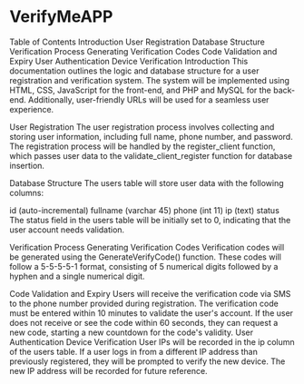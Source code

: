 # VerifyMeAPP


Table of Contents
Introduction
User Registration
Database Structure
Verification Process
Generating Verification Codes
Code Validation and Expiry
User Authentication
Device Verification
Introduction
This documentation outlines the logic and database structure for a user registration and verification system. The system will be implemented using HTML, CSS, JavaScript for the front-end, and PHP and MySQL for the back-end. Additionally, user-friendly URLs will be used for a seamless user experience.

User Registration
The user registration process involves collecting and storing user information, including full name, phone number, and password. The registration process will be handled by the register_client function, which passes user data to the validate_client_register function for database insertion.

Database Structure
The users table will store user data with the following columns:

id (auto-incremental)
fullname (varchar 45)
phone (int 11)
ip (text)
status
The status field in the users table will be initially set to 0, indicating that the user account needs validation.

Verification Process
Generating Verification Codes
Verification codes will be generated using the GenerateVerifyCode() function. These codes will follow a 5-5-5-5-1 format, consisting of 5 numerical digits followed by a hyphen and a single numerical digit.

Code Validation and Expiry
Users will receive the verification code via SMS to the phone number provided during registration.
The verification code must be entered within 10 minutes to validate the user's account.
If the user does not receive or see the code within 60 seconds, they can request a new code, starting a new countdown for the code's validity.
User Authentication
Device Verification
User IPs will be recorded in the ip column of the users table.
If a user logs in from a different IP address than previously registered, they will be prompted to verify the new device.
The new IP address will be recorded for future reference.
